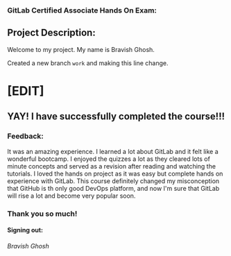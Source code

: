 ### GitLab Certified Associate Hands On Exam:

## Project Description:

Welcome to my project. My name is Bravish Ghosh.

Created a new branch `work` and making this line change.

# [EDIT] 

## YAY! I have successfully completed the course!!!

### Feedback:

It was an amazing experience. I learned a lot about GitLab and it felt like a wonderful bootcamp. I enjoyed the quizzes a lot as they cleared lots of minute concepts and served as a revision after reading and watching the tutorials. I loved the hands on project as it was easy but complete hands on experience with GitLab. This course definitely changed my misconception that GitHub is th only good DevOps platform, and now I'm sure that GitLab will rise a lot and become very popular soon.

### Thank you so much!
#### Signing out:
###### Bravish Ghosh






<!---
### Node Express template project

This project is based on a GitLab [Project Template](https://docs.gitlab.com/ee/gitlab-basics/create-project.html).

Improvements can be proposed in the [original project](https://gitlab.com/gitlab-org/project-templates/express).

### CI/CD with Auto DevOps

This template is compatible with [Auto DevOps](https://docs.gitlab.com/ee/topics/autodevops/).

If Auto DevOps is not already enabled for this project, you can [turn it on](https://docs.gitlab.com/ee/topics/autodevops/#enabling-auto-devops) in the project settings.

### Developing with Gitpod

This template has a fully-automated dev setup for [Gitpod](https://docs.gitlab.com/ee/integration/gitpod.html).

If you open this project in Gitpod, you'll get all Node dependencies pre-installed and Express will open a web preview.
---!>
